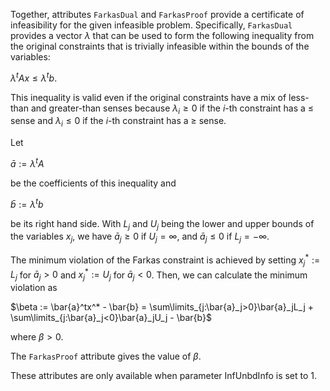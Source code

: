 Together, attributes `FarkasDual` and `FarkasProof` provide a certificate of infeasibility for the given infeasible
problem. Specifically, `FarkasDual` provides a vector $\lambda$ that can be used to form the following inequality from
the original constraints that is trivially infeasible within the bounds of the variables:

$\lambda^tAx \leq \lambda^tb.$

This inequality is valid even if the original constraints have a mix of less-than and greater-than senses because
$\lambda_i \geq 0$ if the $i$-th constraint has a $\leq$ sense and $\lambda_i \leq 0$ if the $i$-th constraint has a
$\geq$ sense.

Let

$\bar{a} := \lambda^tA$

be the coefficients of this inequality and

$\bar{b} := \lambda^tb$

be its right hand side. With $L_j$ and $U_j$ being the lower and upper bounds of the variables $x_j$, we have $\bar{a}_j
\geq 0$ if $U_j = \infty$, and $\bar{a}_j \leq 0$ if $L_j = -\infty$.

The minimum violation of the Farkas constraint is achieved by setting $x^*_j := L_j$ for $\bar{a}_j > 0$ and $x^*_j :=
U_j$ for $\bar{a}_j < 0$. Then, we can calculate the minimum violation as

$\beta := \bar{a}^tx^* - \bar{b} = \sum\limits_{j:\bar{a}_j>0}\bar{a}_jL_j + \sum\limits_{j:\bar{a}_j<0}\bar{a}_jU_j -
\bar{b}$

where $\beta>0$.

The `FarkasProof` attribute gives the value of $\beta$.

These attributes are only available when parameter InfUnbdInfo is set to 1.